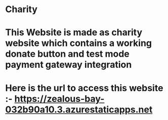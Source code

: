 # Charity
# This Website is made as charity website which contains a working donate button and test mode payment gateway integration
# Here is the url to access this website :- https://zealous-bay-032b90a10.3.azurestaticapps.net
